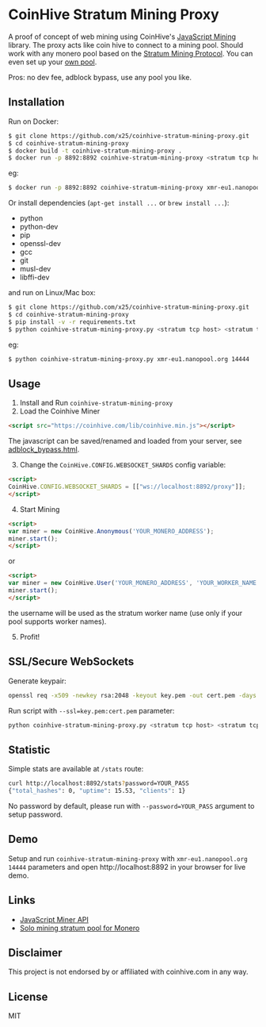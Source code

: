 # CoinHive Stratum Mining Proxy

A proof of concept of web mining using CoinHive's [JavaScript Mining](https://coinhive.com/documentation/miner) library. The proxy acts like coin hive to connect to a mining pool. Should work with any monero pool based on the [Stratum Mining Protocol](https://en.bitcoin.it/wiki/Stratum_mining_protocol). You can even set up your [own pool](https://github.com/sammy007/monero-stratum).

Pros: no dev fee, adblock bypass, use any pool you like.

## Installation

Run on Docker:

```sh
$ git clone https://github.com/x25/coinhive-stratum-mining-proxy.git
$ cd coinhive-stratum-mining-proxy
$ docker build -t coinhive-stratum-mining-proxy .
$ docker run -p 8892:8892 coinhive-stratum-mining-proxy <stratum tcp host> <stratum tcp port>
```

eg:

```sh
$ docker run -p 8892:8892 coinhive-stratum-mining-proxy xmr-eu1.nanopool.org 14444
```
Or install dependencies (```apt-get install ...``` or ```brew install ...```):

- python
- python-dev
- pip
- openssl-dev
- gcc
- git
- musl-dev
- libffi-dev

and run on Linux/Mac box:

```sh
$ git clone https://github.com/x25/coinhive-stratum-mining-proxy.git
$ cd coinhive-stratum-mining-proxy
$ pip install -v -r requirements.txt
$ python coinhive-stratum-mining-proxy.py <stratum tcp host> <stratum tcp port>
```

eg:

```sh
$ python coinhive-stratum-mining-proxy.py xmr-eu1.nanopool.org 14444
```

## Usage

1. Install and Run `coinhive-stratum-mining-proxy`
2. Load the Coinhive Miner

```html
<script src="https://coinhive.com/lib/coinhive.min.js"></script>
```

The javascript can be saved/renamed and loaded from your server, see [adblock_bypass.html](https://github.com/x25/coinhive-stratum-mining-proxy/blob/master/static/adblock_bypass.html).

3. Change the ```CoinHive.CONFIG.WEBSOCKET_SHARDS``` config variable:

```html
<script>
CoinHive.CONFIG.WEBSOCKET_SHARDS = [["ws://localhost:8892/proxy"]];
</script>
```

4. Start Mining

```html
<script>
var miner = new CoinHive.Anonymous('YOUR_MONERO_ADDRESS');
miner.start();
</script>
```
or

```html
<script>
var miner = new CoinHive.User('YOUR_MONERO_ADDRESS', 'YOUR_WORKER_NAME');
miner.start();
</script>
```
the username will be used as the stratum worker name (use only if your pool supports worker names).

5. Profit!

## SSL/Secure WebSockets

Generate keypair:

```sh
openssl req -x509 -newkey rsa:2048 -keyout key.pem -out cert.pem -days 100 -nodes
```

Run script with ```--ssl=key.pem:cert.pem``` parameter:

```sh
python coinhive-stratum-mining-proxy.py <stratum tcp host> <stratum tcp port> --ssl=key.pem:cert.pem
```

## Statistic

Simple stats are available at ```/stats``` route:

```sh
curl http://localhost:8892/stats?password=YOUR_PASS
{"total_hashes": 0, "uptime": 15.53, "clients": 1}
```

No password by default, please run with ``--password=YOUR_PASS`` argument to setup password.

## Demo

Setup and run `coinhive-stratum-mining-proxy` with `xmr-eu1.nanopool.org 14444` parameters and open http://localhost:8892 in your browser for live demo.

## Links

- [JavaScript Miner API](https://coinhive.com/documentation/miner)
- [Solo mining stratum pool for Monero](https://github.com/sammy007/monero-stratum)

## Disclaimer

This project is not endorsed by or affiliated with coinhive.com in any way.

## License

MIT
